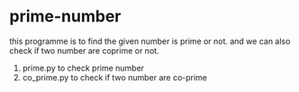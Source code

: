 # prime-number

this programme is to find the given number is prime or not.
and we can also check if two number are coprime or not.
1. prime.py to check prime number
2. co_prime.py to check if two number are co-prime
